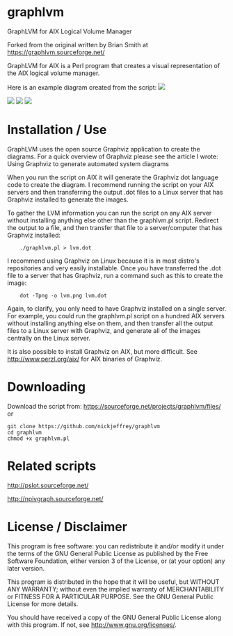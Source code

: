 # graphlvm
GraphLVM for AIX Logical Volume Manager

Forked from the original written by Brian Smith at https://graphlvm.sourceforge.net/

GraphLVM for AIX is a Perl program that creates a visual representation of the AIX logical volume manager.  

Here is an example diagram created from the script:
<img src=images/graphlvm1.png>

<img src=images/graphlvm2.png>

<img src=images/graphlvm3.png>

<img src=images/graphlvm4.png>

# Installation / Use

GraphLVM uses the open source Graphviz application to create the diagrams.   For a quick overview of Graphviz please see the article I wrote:  Using Graphviz to generate automated system diagrams

When you run the script on AIX it will generate the Graphviz dot language code to create the diagram.   I recommend running the script on your AIX servers and then transferring the output .dot files to a Linux server that has Graphviz installed to generate the images. 

To gather the LVM information you can run the script on any AIX server without installing anything else other than the graphlvm.pl script.   Redirect the output to a file, and then transfer that file to a server/computer that has Graphviz installed:
```
    ./graphlvm.pl > lvm.dot
```

I recommend using Graphviz on Linux because it is in most distro's repositories and very easily installable.  Once you have transferred the .dot file to a server that has Graphviz, run a command such as this to create the image:
```
    dot -Tpng -o lvm.png lvm.dot
```

Again, to clarify, you only need to have Graphviz installed on a single server.  For example, you could run the graphlvm.pl script on a hundred AIX servers without installing anything else on them, and then transfer all the output files to a Linux server with Graphviz, and generate all of the images centrally on the Linux server. 

It is also possible to install Graphviz on AIX, but more difficult.  See http://www.perzl.org/aix/ for AIX binaries of Graphviz.



# Downloading
Download the script from:  https://sourceforge.net/projects/graphlvm/files/
or 
```
git clone https://github.com/nickjeffrey/graphlvm
cd graphlvm
chmod +x graphlvm.pl
```


# Related scripts
http://pslot.sourceforge.net/

http://npivgraph.sourceforge.net/

# License / Disclaimer
This program is free software: you can redistribute it and/or modify
it under the terms of the GNU General Public License as published by
the Free Software Foundation, either version 3 of the License, or
(at your option) any later version.

This program is distributed in the hope that it will be useful,
but WITHOUT ANY WARRANTY; without even the implied warranty of
MERCHANTABILITY or FITNESS FOR A PARTICULAR PURPOSE.  See the
GNU General Public License for more details.

You should have received a copy of the GNU General Public License
along with this program.  If not, see <http://www.gnu.org/licenses/>.


